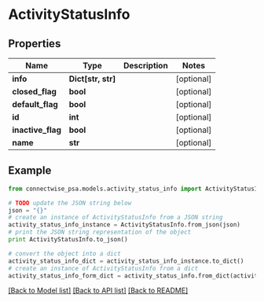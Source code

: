 # ActivityStatusInfo


## Properties
Name | Type | Description | Notes
------------ | ------------- | ------------- | -------------
**info** | **Dict[str, str]** |  | [optional] 
**closed_flag** | **bool** |  | [optional] 
**default_flag** | **bool** |  | [optional] 
**id** | **int** |  | [optional] 
**inactive_flag** | **bool** |  | [optional] 
**name** | **str** |  | [optional] 

## Example

```python
from connectwise_psa.models.activity_status_info import ActivityStatusInfo

# TODO update the JSON string below
json = "{}"
# create an instance of ActivityStatusInfo from a JSON string
activity_status_info_instance = ActivityStatusInfo.from_json(json)
# print the JSON string representation of the object
print ActivityStatusInfo.to_json()

# convert the object into a dict
activity_status_info_dict = activity_status_info_instance.to_dict()
# create an instance of ActivityStatusInfo from a dict
activity_status_info_form_dict = activity_status_info.from_dict(activity_status_info_dict)
```
[[Back to Model list]](../README.md#documentation-for-models) [[Back to API list]](../README.md#documentation-for-api-endpoints) [[Back to README]](../README.md)


